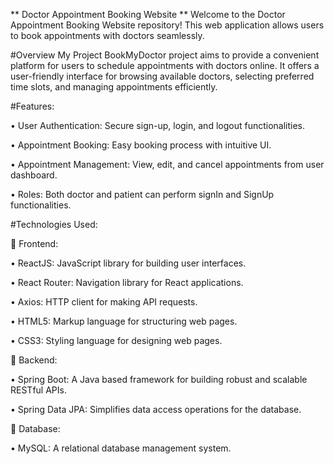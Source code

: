 **                                       Doctor Appointment Booking Website
**
Welcome to the Doctor Appointment Booking Website repository! This web application allows users to book appointments with doctors seamlessly.

#Overview
My Project BookMyDoctor project aims to provide a convenient platform for users to schedule appointments with doctors online. It offers a user-friendly interface for browsing available doctors, selecting preferred time slots, and managing appointments efficiently.

#Features:

•	User Authentication: Secure sign-up, login, and logout functionalities.

•	Appointment Booking: Easy booking process with intuitive UI.

•	Appointment Management: View, edit, and cancel appointments from user dashboard.

•	Roles: Both doctor and patient can perform signIn and SignUp functionalities.


#Technologies Used:

	Frontend:

•	ReactJS: JavaScript library for building user interfaces.

•	React Router: Navigation library for React applications.

•	Axios: HTTP client for making API requests.

•	HTML5: Markup language for structuring web pages.

•	CSS3: Styling language for designing web pages.


	Backend:

•	Spring Boot: A Java based framework for building robust and scalable RESTful APIs.

•	Spring Data JPA: Simplifies data access operations for the database.

	Database:

•	MySQL: A relational database management system.
